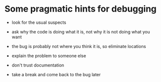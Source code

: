 # Some pragmatic hints for debugging

- look for the usual suspects

- ask why the code is doing what it is, not why it is not doing what you want

- the bug is probably not where you think it is, so eliminate locations

- explain the problem to someone else

- don't trust documentation

- take a break and come back to the bug later
